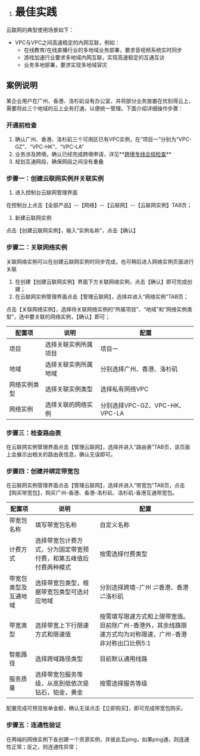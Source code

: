 1. # 最佳实践

云联网的典型使用场景如下：

- VPC与VPC之间高速稳定的内网互联，例如：
  - 在线教育/在线直播行业的多地域业务部署，要求音视频系统实时同步
  - 游戏加速行业要求多地域内网互联，实现高速稳定的互通互访
  - 业务多地部署，要求实现多地域容灾

## 案例说明

某企业用户在广州、香港、洛杉矶设有办公室，并将部分业务放置在优刻得云上，需要将此三个地域的云上业务打通，以便统一管理。下面介绍详细操作步骤：

### 开通前检查

1. 确认广州、香港、洛杉矶三个可用区已有VPC实例，在“项目一”分别为“VPC-GZ”、“VPC-HK”、“VPC-LA”
2. 业务涉及跨境，确认已经完成跨境申请，详见**[跨境专线合规检查](https://docs.ucloud.cn/crossborder/README)**
3. 规划互通网段，确保网段之间没有重叠

### **步骤一：创建云联网实例并关联实例**

1. 进入控制台云联网管理界面

在控制台上点击【全部产品】--【网络】--【云联网】--【云联网实例】TAB页；

1. 新建云联网实例

点击【创建云联网实例】，输入“实例名称”，点击【确认】

### **步骤二：关联网络实例**

关联网络实例可以在创建云联网实例时同步完成，也可稍后进入网络实例页面进行关联

1. 在创建【创建云联网实例】界面下方关联网络实例，点击【确认】即可完成创建；
2. 在云联网实例管理界面点击【管理云联网】，选择并进入“网络实例”TAB页；

点击【关联网络实例】，选择待关联网络实例的“所属项目”、“地域”和“网络实例类型”，选中要关联的网络实例，【确认】即可；

| 配置项       | 说明                 | 配置                           |
| ------------ | -------------------- | ------------------------------ |
| 项目         | 选择关联实例所属项目 | 项目一                         |
| 地域         | 选择关联实例所属地域 | 分别选择广州、香港、洛杉矶     |
| 网络实例类型 | 选择关联实例类型     | 选择私有网络VPC                |
| 网络实例     | 选择关联的网络实例   | 分别选择VPC-GZ、VPC-HK、VPC-LA |

### **步骤三：检查路由表**

在云联网实例管理界面点击【管理云联网】，选择并进入“路由表”TAB页，该页面上会展示出相关的路由表信息，确认无误即可。

### **步骤四：创建并绑定带宽包**

在云联网实例管理界面点击【管理云联网】，选择并进入“带宽包”TAB页，点击【购买带宽包】，购买广州-香港、香港-洛杉矶、洛杉矶-香港互通带宽包。

| 配置项               | 说明                                                         | 配置                                                         |
| -------------------- | ------------------------------------------------------------ | ------------------------------------------------------------ |
| 带宽包名称           | 填写带宽包名称                                               | 自定义名称                                                   |
| 计费方式             | 选择带宽包计费方式，分为固定带宽预付费，和第五峰值后付费两种模式 | 按需选择付费类型                                             |
| 带宽包类型及互通地域 | 选择带宽包类型，根据带宽包类型可选对应地域                   | 分别选择跨境-广州 ⇌香港、香港 ⇌洛杉矶                        |
| 带宽类型             | 选择带宽上下行限速方式和限速值                               | 按需填写限速方式和上限带宽值。目前除广州-香港外，其余线路限速方式均为对称限速，广州-香港非对称出口比例5:1 |
| 智能路径             | 选择跨域路径类型                                             | 目前默认通用线路                                             |
| 服务质量             | 选择带宽包服务等级，从高到低依次是钻石，铂金，黄金           | 按需选择服务等级                                             |

配置完成可预览账单金额，确认无误点击【立即购买】，即可完成带宽包购买。

### **步骤五：连通性验证**

在两端的网络实例下各创建一个资源实例，并彼此互ping，如果ping通，则连通性正常；反之，则连通性异常；

